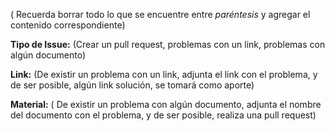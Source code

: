 ( Recuerda borrar todo lo que se encuentre entre *paréntesis* y agregar el contenido correspondiente) 

**Tipo de Issue:** (Crear un pull request, problemas con un link, problemas con algún documento)

**Link:** (De existir un problema con un link, adjunta el link con el problema, y de ser posible, algún link solución, se tomará como aporte)

**Material:** ( De existir un problema con algún documento, adjunta el nombre del documento con el problema, y de ser posible, realiza una pull request)
